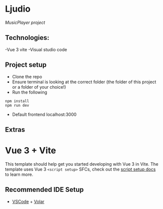 # Ljudio
_MusicPlayer project_

## Technologies:
-Vue 3 vite
-Visual studio code

## Project setup

- Clone the repo
- Ensure terminal is looking at the correct folder (the folder of this project or a folder of your choice!)
- Run the following

```text
npm install
npm run dev
```

- Default frontend localhost:3000

## Extras

# Vue 3 + Vite

This template should help get you started developing with Vue 3 in Vite. The template uses Vue 3 `<script setup>` SFCs, check out the [script setup docs](https://v3.vuejs.org/api/sfc-script-setup.html#sfc-script-setup) to learn more.

## Recommended IDE Setup

- [VSCode](https://code.visualstudio.com/) + [Volar](https://marketplace.visualstudio.com/items?itemName=johnsoncodehk.volar)